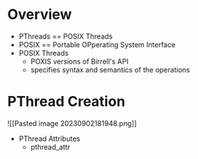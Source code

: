 # Overview
* PThreads == POSIX Threads
* POSIX == Portable OPperating System Interface
* POSIX Threads
	* POXIS versions of Birrell's API
	* specifies syntax and semantics of the operations
# PThread Creation
![[Pasted image 20230902181948.png]]
- PThread Attributes
	- pthread_attr